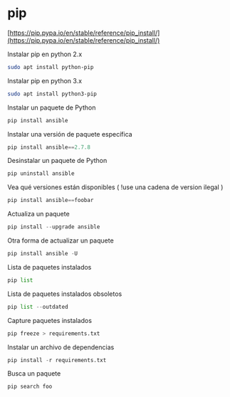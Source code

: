 # pip

[https://pip.pypa.io/en/stable/reference/pip_install/](https://pip.pypa.io/en/stable/reference/pip_install/)

Instalar pip en python 2.x

```bash
sudo apt install python-pip
```

Instalar pip en python 3.x

```bash
sudo apt install python3-pip
```

Instalar un paquete de Python

```python
pip install ansible
```

Instalar una versión de paquete específica

```python
pip install ansible==2.7.8
```

Desinstalar un paquete de Python

```python
pip uninstall ansible
```

Vea qué versiones están disponibles ( !use una cadena de version ilegal )

```python
pip install ansible==foobar
```

Actualiza un paquete

```python
pip install --upgrade ansible
```

Otra forma de actualizar un paquete

```python
pip install ansible -U
```

Lista de paquetes instalados

```python
pip list
```

Lista de paquetes instalados obsoletos

```python
pip list --outdated
```

Capture paquetes instalados

```python
pip freeze > requirements.txt
```

Instalar un archivo de dependencias

```python
pip install -r requirements.txt
```

Busca un paquete

```python
pip search foo
```
